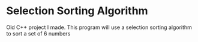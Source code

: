 # Selection Sorting Algorithm
 Old C++ project I made. This program will use a selection sorting algorithm to sort a set of 6 numbers
